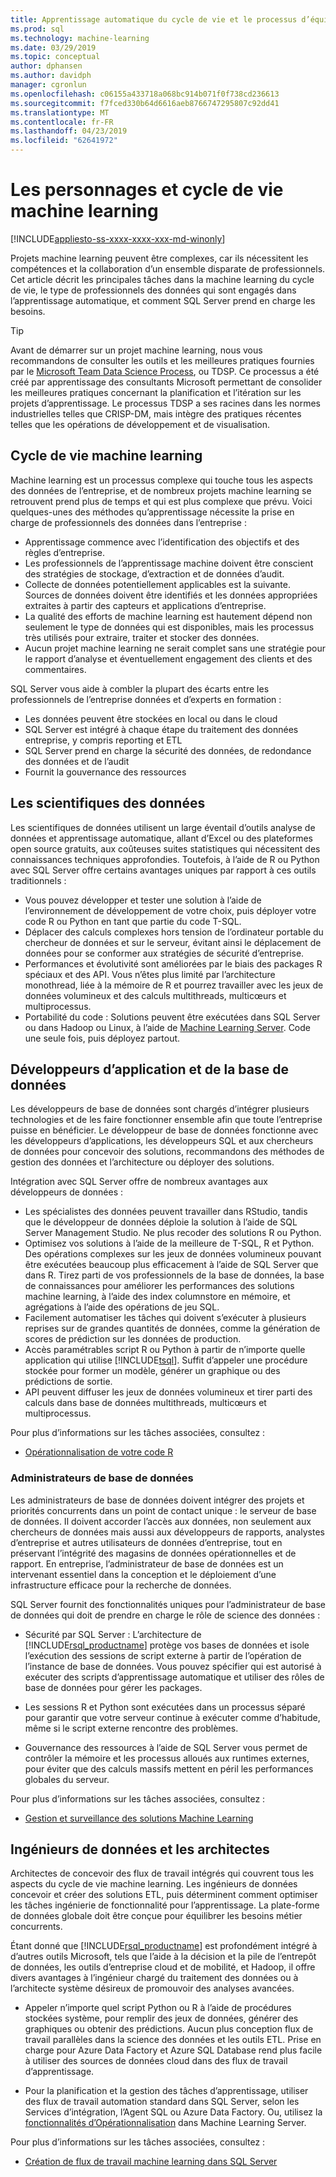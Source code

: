 ```yaml
---
title: Apprentissage automatique du cycle de vie et le processus d’équipe - SQL Server Machine Learning Services
ms.prod: sql
ms.technology: machine-learning
ms.date: 03/29/2019
ms.topic: conceptual
author: dphansen
ms.author: davidph
manager: cgronlun
ms.openlocfilehash: c06155a433718a068bc914b071f0f738cd236613
ms.sourcegitcommit: f7fced330b64d6616aeb8766747295807c92dd41
ms.translationtype: MT
ms.contentlocale: fr-FR
ms.lasthandoff: 04/23/2019
ms.locfileid: "62641972"
---
```

# <a name="machine-learning-lifecycle-and-personas"></a>Les personnages et cycle de vie machine learning
[!INCLUDE[appliesto-ss-xxxx-xxxx-xxx-md-winonly](../../includes/appliesto-ss-xxxx-xxxx-xxx-md-winonly.md)]

Projets machine learning peuvent être complexes, car ils nécessitent les compétences et la collaboration d’un ensemble disparate de professionnels. Cet article décrit les principales tâches dans la machine learning du cycle de vie, le type de professionnels des données qui sont engagés dans l’apprentissage automatique, et comment SQL Server prend en charge les besoins.

> [!TIP]
> 
> Avant de démarrer sur un projet machine learning, nous vous recommandons de consulter les outils et les meilleures pratiques fournies par le [Microsoft Team Data Science Process](https://docs.microsoft.com/azure/machine-learning/team-data-science-process/overview), ou TDSP. Ce processus a été créé par apprentissage des consultants Microsoft permettant de consolider les meilleures pratiques concernant la planification et l’itération sur les projets d’apprentissage. Le processus TDSP a ses racines dans les normes industrielles telles que CRISP-DM, mais intègre des pratiques récentes telles que les opérations de développement et de visualisation.

## <a name="machine-learning-life-cycle"></a>Cycle de vie machine learning

Machine learning est un processus complexe qui touche tous les aspects des données de l’entreprise, et de nombreux projets machine learning se retrouvent prend plus de temps et qui est plus complexe que prévu. Voici quelques-unes des méthodes qu’apprentissage nécessite la prise en charge de professionnels des données dans l’entreprise :

+ Apprentissage commence avec l’identification des objectifs et des règles d’entreprise.
+ Les professionnels de l’apprentissage machine doivent être conscient des stratégies de stockage, d’extraction et de données d’audit.
+ Collecte de données potentiellement applicables est la suivante.  Sources de données doivent être identifiés et les données appropriées extraites à partir des capteurs et applications d’entreprise. 
+ La qualité des efforts de machine learning est hautement dépend non seulement le type de données qui est disponibles, mais les processus très utilisés pour extraire, traiter et stocker des données. 
+ Aucun projet machine learning ne serait complet sans une stratégie pour le rapport d’analyse et éventuellement engagement des clients et des commentaires.

SQL Server vous aide à combler la plupart des écarts entre les professionnels de l’entreprise données et d’experts en formation :

+ Les données peuvent être stockées en local ou dans le cloud
+ SQL Server est intégré à chaque étape du traitement des données entreprise, y compris reporting et ETL
+ SQL Server prend en charge la sécurité des données, de redondance des données et de l’audit
+ Fournit la gouvernance des ressources

## <a name="data-scientists"></a>Les scientifiques des données

Les scientifiques de données utilisent un large éventail d’outils analyse de données et apprentissage automatique, allant d’Excel ou des plateformes open source gratuits, aux coûteuses suites statistiques qui nécessitent des connaissances techniques approfondies. Toutefois, à l’aide de R ou Python avec SQL Server offre certains avantages uniques par rapport à ces outils traditionnels :

+ Vous pouvez développer et tester une solution à l’aide de l’environnement de développement de votre choix, puis déployer votre code R ou Python en tant que partie du code T-SQL.
+ Déplacer des calculs complexes hors tension de l’ordinateur portable du chercheur de données et sur le serveur, évitant ainsi le déplacement de données pour se conformer aux stratégies de sécurité d’entreprise.
+ Performances et évolutivité sont améliorées par le biais des packages R spéciaux et des API. Vous n’êtes plus limité par l’architecture monothread, liée à la mémoire de R et pourrez travailler avec les jeux de données volumineux et des calculs multithreads, multicœurs et multiprocessus.
+ Portabilité du code : Solutions peuvent être exécutées dans SQL Server ou dans Hadoop ou Linux, à l’aide de [Machine Learning Server](https://docs.microsoft.com/machine-learning-server/what-is-machine-learning-server). Code une seule fois, puis déployez partout.

## <a name="application-and-database-developers"></a>Développeurs d’application et de la base de données

Les développeurs de base de données sont chargés d’intégrer plusieurs technologies et de les faire fonctionner ensemble afin que toute l’entreprise puisse en bénéficier. Le développeur de base de données fonctionne avec les développeurs d’applications, les développeurs SQL et aux chercheurs de données pour concevoir des solutions, recommandons des méthodes de gestion des données et l’architecture ou déployer des solutions.

Intégration avec SQL Server offre de nombreux avantages aux développeurs de données :

+ Les spécialistes des données peuvent travailler dans RStudio, tandis que le développeur de données déploie la solution à l’aide de SQL Server Management Studio. Ne plus recoder des solutions R ou Python.
+ Optimisez vos solutions à l’aide de la meilleure de T-SQL, R et Python. Des opérations complexes sur les jeux de données volumineux pouvant être exécutées beaucoup plus efficacement à l’aide de SQL Server que dans R. Tirez parti de vos professionnels de la base de données, la base de connaissances pour améliorer les performances des solutions machine learning, à l’aide des index columnstore en mémoire, et agrégations à l’aide des opérations de jeu SQL. 
+ Facilement automatiser les tâches qui doivent s’exécuter à plusieurs reprises sur de grandes quantités de données, comme la génération de scores de prédiction sur les données de production. 
+ Accès paramétrables script R ou Python à partir de n’importe quelle application qui utilise [!INCLUDE[tsql](../../includes/tsql-md.md)]. Suffit d’appeler une procédure stockée pour former un modèle, générer un graphique ou des prédictions de sortie.
+ API peuvent diffuser les jeux de données volumineux et tirer parti des calculs dans base de données multithreads, multicœurs et multiprocessus.

Pour plus d’informations sur les tâches associées, consultez :
+ [Opérationnalisation de votre code R](../../advanced-analytics/r/operationalizing-your-r-code.md)

### <a name="database-administrators"></a>Administrateurs de base de données

Les administrateurs de base de données doivent intégrer des projets et priorités concurrents dans un point de contact unique : le serveur de base de données. Il doivent accorder l’accès aux données, non seulement aux chercheurs de données mais aussi aux développeurs de rapports, analystes d’entreprise et autres utilisateurs de données d’entreprise, tout en préservant l’intégrité des magasins de données opérationnelles et de rapport. En entreprise, l’administrateur de base de données est un intervenant essentiel dans la conception et le déploiement d’une infrastructure efficace pour la recherche de données. 

SQL Server fournit des fonctionnalités uniques pour l’administrateur de base de données qui doit de prendre en charge le rôle de science des données :

+ Sécurité par SQL Server : L’architecture de [!INCLUDE[rsql_productname](../../includes/rsql-productname-md.md)] protège vos bases de données et isole l’exécution des sessions de script externe à partir de l’opération de l’instance de base de données. Vous pouvez spécifier qui est autorisé à exécuter des scripts d’apprentissage automatique et utiliser des rôles de base de données pour gérer les packages.

+ Les sessions R et Python sont exécutées dans un processus séparé pour garantir que votre serveur continue à exécuter comme d’habitude, même si le script externe rencontre des problèmes.

+ Gouvernance des ressources à l’aide de SQL Server vous permet de contrôler la mémoire et les processus alloués aux runtimes externes, pour éviter que des calculs massifs mettent en péril les performances globales du serveur.

Pour plus d’informations sur les tâches associées, consultez :
+ [Gestion et surveillance des solutions Machine Learning](../../advanced-analytics/r/managing-and-monitoring-r-solutions.md)

## <a name="architects-and-data-engineers"></a>Ingénieurs de données et les architectes

Architectes de concevoir des flux de travail intégrés qui couvrent tous les aspects du cycle de vie machine learning. Les ingénieurs de données concevoir et créer des solutions ETL, puis déterminent comment optimiser les tâches ingénierie de fonctionnalité pour l’apprentissage. La plate-forme de données globale doit être conçue pour équilibrer les besoins métier concurrents.

Étant donné que [!INCLUDE[rsql_productname](../../includes/rsql-productname-md.md)] est profondément intégré à d’autres outils Microsoft, tels que l’aide à la décision et la pile de l’entrepôt de données, les outils d’entreprise cloud et de mobilité, et Hadoop, il offre divers avantages à l’ingénieur chargé du traitement des données ou à l’architecte système désireux de promouvoir des analyses avancées.

+ Appeler n’importe quel script Python ou R à l’aide de procédures stockées système, pour remplir des jeux de données, générer des graphiques ou obtenir des prédictions. Aucun plus conception flux de travail parallèles dans la science des données et les outils ETL. Prise en charge pour Azure Data Factory et Azure SQL Database rend plus facile à utiliser des sources de données cloud dans des flux de travail d’apprentissage.

+ Pour la planification et la gestion des tâches d’apprentissage, utiliser des flux de travail automation standard dans SQL Server, selon les Services d’intégration, l’Agent SQL ou Azure Data Factory. Ou, utilisez la [fonctionnalités d’Opérationnalisation](https://docs.microsoft.com/machine-learning-server/operationalize/how-to-deploy-web-service-publish-manage-in-r) dans Machine Learning Server.

Pour plus d’informations sur les tâches associées, consultez :

+ [Création de flux de travail machine learning dans SQL Server](../../advanced-analytics/r/creating-workflows-that-use-r-in-sql-server.md)

